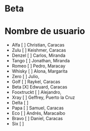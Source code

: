 # Beta

# Nombre de usuario

- Alfa [ ] Christian, Caracas
- Zulu [ ] Keishmer, Caracas
- Denzel [ ] Carlos, Miranda
- Tango [ ] Jonathan, Miranda
- Romeo [ ] Pedro, Maracay
- Whisky [ ] Alona, Margarita
- Zero [ ] Julio,
- Golf [ ] Raykel, Caracas
- Beta [X] Edwuard, Caracas
- Fooxtruckt [ ] Alejandro, 
- Xray [ ] Geffrey, Puerto la Cruz
- Delta [ ]
- Papa [ ] Samuel, Caracas
- Eco [ ] Andrés, Maracaibo
- Bravo [ ] Daniel, Caracas
- Six [ ]
